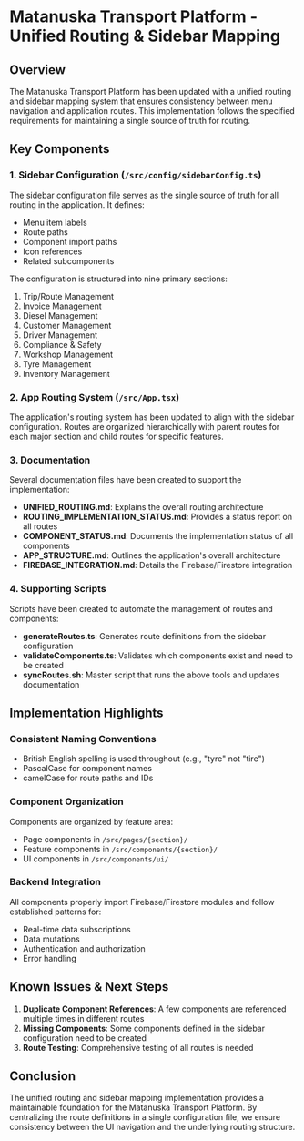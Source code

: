 # Matanuska Transport Platform - Unified Routing & Sidebar Mapping

## Overview

The Matanuska Transport Platform has been updated with a unified routing and sidebar mapping system that ensures consistency between menu navigation and application routes. This implementation follows the specified requirements for maintaining a single source of truth for routing.

## Key Components

### 1. Sidebar Configuration (`/src/config/sidebarConfig.ts`)

The sidebar configuration file serves as the single source of truth for all routing in the application. It defines:

- Menu item labels
- Route paths
- Component import paths
- Icon references
- Related subcomponents

The configuration is structured into nine primary sections:

1. Trip/Route Management
2. Invoice Management
3. Diesel Management
4. Customer Management
5. Driver Management
6. Compliance & Safety
7. Workshop Management
8. Tyre Management
9. Inventory Management

### 2. App Routing System (`/src/App.tsx`)

The application's routing system has been updated to align with the sidebar configuration. Routes are organized hierarchically with parent routes for each major section and child routes for specific features.

### 3. Documentation

Several documentation files have been created to support the implementation:

- **UNIFIED_ROUTING.md**: Explains the overall routing architecture
- **ROUTING_IMPLEMENTATION_STATUS.md**: Provides a status report on all routes
- **COMPONENT_STATUS.md**: Documents the implementation status of all components
- **APP_STRUCTURE.md**: Outlines the application's overall architecture
- **FIREBASE_INTEGRATION.md**: Details the Firebase/Firestore integration

### 4. Supporting Scripts

Scripts have been created to automate the management of routes and components:

- **generateRoutes.ts**: Generates route definitions from the sidebar configuration
- **validateComponents.ts**: Validates which components exist and need to be created
- **syncRoutes.sh**: Master script that runs the above tools and updates documentation

## Implementation Highlights

### Consistent Naming Conventions

- British English spelling is used throughout (e.g., "tyre" not "tire")
- PascalCase for component names
- camelCase for route paths and IDs

### Component Organization

Components are organized by feature area:
- Page components in `/src/pages/{section}/`
- Feature components in `/src/components/{section}/`
- UI components in `/src/components/ui/`

### Backend Integration

All components properly import Firebase/Firestore modules and follow established patterns for:
- Real-time data subscriptions
- Data mutations
- Authentication and authorization
- Error handling

## Known Issues & Next Steps

1. **Duplicate Component References**: A few components are referenced multiple times in different routes
2. **Missing Components**: Some components defined in the sidebar configuration need to be created
3. **Route Testing**: Comprehensive testing of all routes is needed

## Conclusion

The unified routing and sidebar mapping implementation provides a maintainable foundation for the Matanuska Transport Platform. By centralizing the route definitions in a single configuration file, we ensure consistency between the UI navigation and the underlying routing structure.
